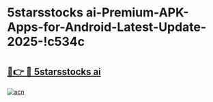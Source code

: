 # 5starsstocks ai-Premium-APK-Apps-for-Android-Latest-Update-2025-!c534c

# <h2><a href="https://googleone.com">🔗👉 🔴 5starsstocks ai</a></h2>

[![acn](https://github.com/user-attachments/assets/0f9c940e-d8b0-45ae-aac7-cd30a18b3e1c)](https://googleone.com)

